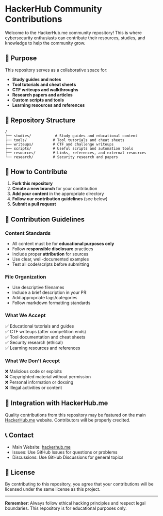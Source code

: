 # HackerHub Community Contributions

Welcome to the HackerHub.me community repository! This is where cybersecurity enthusiasts can contribute their resources, studies, and knowledge to help the community grow.

## 🎯 Purpose

This repository serves as a collaborative space for:
- **Study guides and notes**
- **Tool tutorials and cheat sheets**
- **CTF writeups and walkthroughs**
- **Research papers and articles**
- **Custom scripts and tools**
- **Learning resources and references**

## 📁 Repository Structure

```
/
├── studies/           # Study guides and educational content
├── tools/            # Tool tutorials and cheat sheets
├── writeups/         # CTF and challenge writeups
├── scripts/          # Useful scripts and automation tools
├── resources/        # Links, references, and external resources
└── research/         # Security research and papers
```

## 🤝 How to Contribute

1. **Fork this repository**
2. **Create a new branch** for your contribution
3. **Add your content** in the appropriate directory
4. **Follow our contribution guidelines** (see below)
5. **Submit a pull request**

## 📝 Contribution Guidelines

### Content Standards
- All content must be for **educational purposes only**
- Follow **responsible disclosure** practices
- Include proper **attribution** for sources
- Use clear, well-documented examples
- Test all code/scripts before submitting

### File Organization
- Use descriptive filenames
- Include a brief description in your PR
- Add appropriate tags/categories
- Follow markdown formatting standards

### What We Accept
✅ Educational tutorials and guides  
✅ CTF writeups (after competition ends)  
✅ Tool documentation and cheat sheets  
✅ Security research (ethical)  
✅ Learning resources and references  

### What We Don't Accept
❌ Malicious code or exploits  
❌ Copyrighted material without permission  
❌ Personal information or doxxing  
❌ Illegal activities or content  

## 🔗 Integration with HackerHub.me

Quality contributions from this repository may be featured on the main [HackerHub.me](https://hackerhub.me) website. Contributors will be properly credited.

## 📞 Contact

- Main Website: [hackerhub.me](https://hackerhub.me)
- Issues: Use GitHub Issues for questions or problems
- Discussions: Use GitHub Discussions for general topics

## 📄 License

By contributing to this repository, you agree that your contributions will be licensed under the same license as this project.

---

**Remember**: Always follow ethical hacking principles and respect legal boundaries. This repository is for educational purposes only. 